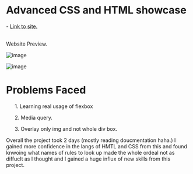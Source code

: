 

<h1>Advanced CSS and HTML showcase</h1> - <a href="https://erebus009.github.io/advanced-portfolio/">Link to site.</a>
<br>
<br>
<p> Website Preview. </p>

![image](https://user-images.githubusercontent.com/12164234/134228852-1af08ec7-25d9-429f-9b2e-34a80c3b18dc.png)

![image](https://user-images.githubusercontent.com/12164234/134230314-dd11a904-6ecb-4051-8368-12fea6c339f1.png)


<h1> Problems Faced </h1>
  <ul> 1. Learning real usage of flexbox </ul>
  <ul> 2. Media query. </ul>
  <ul> 3. Overlay only img and not whole div box. </ul>
  
  <p> Overall the project took 2 days (mostly reading doucmentation haha.) 
  I gained more confidence in the langs of HMTL and CSS from this and found knwoing what names of rules to look up made the whole ordeal not as diffuclt as I thought and I gained a huge influx of new skills from this project. </p>
